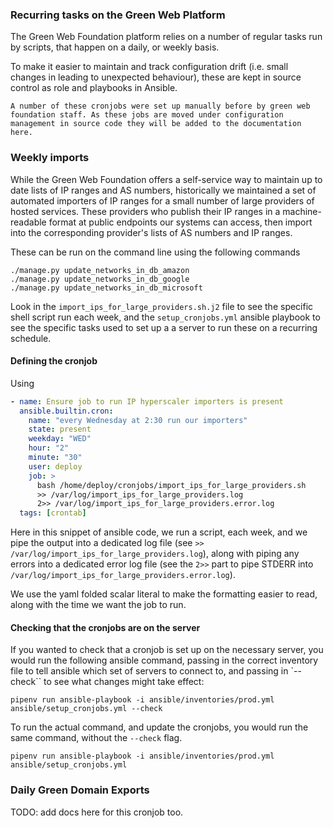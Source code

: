 ### Recurring tasks on the Green Web Platform

The Green Web Foundation platform relies on a number of regular tasks run by scripts, that happen on a daily, or weekly basis.

To make it easier to maintain and track configuration drift (i.e. small changes in leading to unexpected behaviour), these are kept in source control as role and playbooks in Ansible.


```{admonition} Draft
A number of these cronjobs were set up manually before by green web foundation staff. As these jobs are moved under configuration management in source code they will be added to the documentation here.
```

### Weekly imports

While the Green Web Foundation offers a self-service way to maintain up to date lists of IP ranges and AS numbers, historically we maintained a set of automated importers of IP ranges for a small number of large providers of hosted services. These providers who publish their IP ranges in a machine-readable format at public endpoints our systems can access, then import into the corresponding provider's lists of AS numbers and IP ranges. 

These can be run on the command line using the following commands

```
./manage.py update_networks_in_db_amazon
./manage.py update_networks_in_db_google
./manage.py update_networks_in_db_microsoft
```

Look in the `import_ips_for_large_providers.sh.j2` file to see the specific shell script run each week, and the `setup_cronjobs.yml` ansible playbook to see the specific tasks used to set up a a server to run these on a recurring schedule.

#### Defining the cronjob

Using 

```yaml
- name: Ensure job to run IP hyperscaler importers is present
  ansible.builtin.cron:
    name: "every Wednesday at 2:30 run our importers"
    state: present
    weekday: "WED"
    hour: "2"
    minute: "30"
    user: deploy
    job: >
      bash /home/deploy/cronjobs/import_ips_for_large_providers.sh 
      >> /var/log/import_ips_for_large_providers.log 
      2>> /var/log/import_ips_for_large_providers.error.log
  tags: [crontab]
```

Here in this snippet of ansible code, we run a script, each week, and we pipe the output into a dedicated log file (see `>> /var/log/import_ips_for_large_providers.log`), along with piping any errors into a dedicated error log file (see the `2>>` part to pipe STDERR into `/var/log/import_ips_for_large_providers.error.log`).

We use the yaml folded scalar literal to make the formatting easier to read, along with the time we want the job to run.

#### Checking that the cronjobs are on the server

If you wanted to check that a cronjob is set up on the necessary server, you would run the following ansible command, passing in the correct inventory file to tell ansible which set of servers to connect to, and passing in `--check`` to see what changes might take effect:

```
pipenv run ansible-playbook -i ansible/inventories/prod.yml ansible/setup_cronjobs.yml --check
```

To run the actual command, and update the cronjobs, you would run the same command, without the `--check` flag.

```
pipenv run ansible-playbook -i ansible/inventories/prod.yml ansible/setup_cronjobs.yml
```

### Daily Green Domain Exports

TODO: add docs here for this cronjob too.
